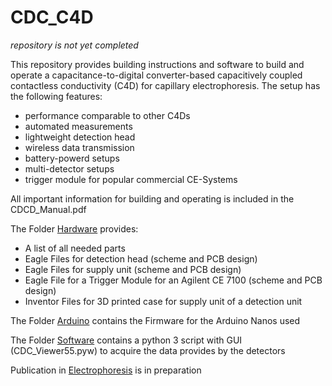 # CDC_C4D
_repository is not yet completed_

This repository provides building instructions and software to build and operate a capacitance-to-digital converter-based capacitively coupled contactless conductivity (C4D) for capillary electrophoresis.
The setup has the following features:
- performance comparable to other C4Ds
- automated measurements
- lightweight detection head
- wireless data transmission
- battery-powerd setups 
- multi-detector setups
- trigger module for popular commercial CE-Systems

All important information for building and operating is included in the CDCD_Manual.pdf 

The Folder [Hardware](https://github.com/AGHuhn/CDC_C4D/tree/main/Hardware) provides:
- A list of all needed parts
- Eagle Files for detection head (scheme and PCB design)
- Eagle Files for supply unit (scheme and PCB design)
- Eagle File for a Trigger Module for an Agilent CE 7100 (scheme and PCB design)
- Inventor Files for 3D printed case for supply unit of a detection unit

The Folder [Arduino](https://github.com/AGHuhn/CDC_C4D/tree/main/Arduino) contains the Firmware for the Arduino Nanos used

The Folder [Software](https://github.com/AGHuhn/CDC_C4D/tree/main/Software) contains a python 3 script with GUI (CDC_Viewer55.pyw) to acquire the data provides by the detectors 

Publication in [Electrophoresis](https://onlinelibrary.wiley.com/journal/15222683) is in preparation
